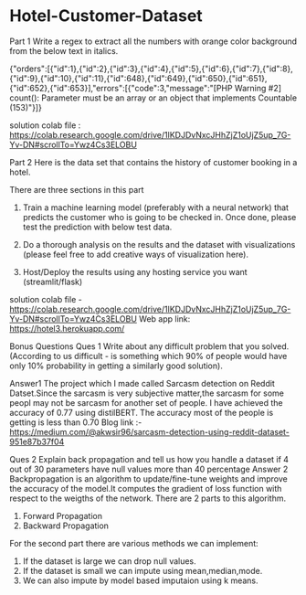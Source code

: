# Hotel-Customer-Dataset
Part 1
Write a regex to extract all the numbers with orange color background from the below text in italics.

{"orders":[{"id":1},{"id":2},{"id":3},{"id":4},{"id":5},{"id":6},{"id":7},{"id":8},{"id":9},{"id":10},{"id":11},{"id":648},{"id":649},{"id":650},{"id":651},{"id":652},{"id":653}],"errors":[{"code":3,"message":"[PHP Warning #2] count(): Parameter must be an array or an object that implements Countable (153)"}]}

solution colab file : https://colab.research.google.com/drive/1lKDJDvNxcJHhZjZ1oUjZ5up_7G-Yv-DN#scrollTo=Ywz4Cs3ELOBU

Part 2 
Here is the data set that contains the history of customer booking in a hotel.

There are three sections in this part
1. Train a machine learning model (preferably with a neural network) that 
predicts the customer who is going to be checked in. Once done, please test 
the prediction with below test data.

2. Do a thorough analysis on the results and the dataset with visualizations (please feel free to add creative ways of visualization here).

3. Host/Deploy the results using any hosting service you want (streamlit/flask)

solution colab file - https://colab.research.google.com/drive/1lKDJDvNxcJHhZjZ1oUjZ5up_7G-Yv-DN#scrollTo=Ywz4Cs3ELOBU
Web app link: https://hotel3.herokuapp.com/

Bonus Questions
Ques 1 Write about any difficult problem that you solved. (According to us difficult - is something which 90% of people would have only 10% probability in getting a similarly good solution). 

Answer1 The project which I made called Sarcasm detection on Reddit Datset.Since the sarcasm is very subjective matter,the sarcasm for some peopl may not be sarcasm for another set of people.
I have achieved the accuracy of 0.77 using distilBERT. The accuracy most of the people is getting is less than 0.70
Blog link :-https://medium.com/@akwsir96/sarcasm-detection-using-reddit-dataset-951e87b37f04

Ques 2 Explain back propagation and tell us how you handle a dataset if 4 out of 30 parameters have null values more than 40 percentage
Answer 2 Backpropagation is an algorithm to update/fine-tune weights and improve the accuracy of the model.It computes the gradient of loss function with respect to the weigths of the network. There are 2 parts to this algorithm.
1. Forward Propagation
2. Backward Propagation

For the second part there are various methods we can implement:
1. If the dataset is large we can drop null values.
2. If the dataset is small we can impute using mean,median,mode.
3. We can also impute by model based imputaion using k means.

